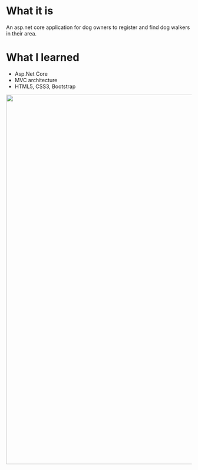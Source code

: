 # What it is
An asp.net core application for dog owners to register and find dog walkers in their area.

# What I learned
- Asp.Net Core
- MVC architecture
- HTML5, CSS3, Bootstrap

<img src="https://user-images.githubusercontent.com/50208723/63636492-5bc84880-c670-11e9-8b1e-c6a62e51c917.png" width="1000" heigth= "600">
